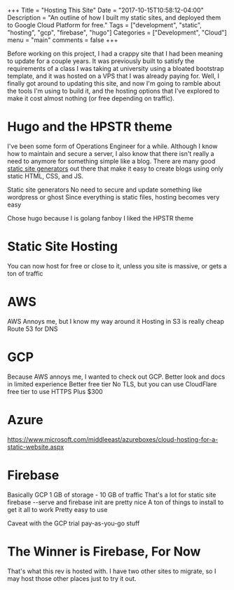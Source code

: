 +++
Title = "Hosting This Site"
Date = "2017-10-15T10:58:12-04:00"
Description = "An outline of how I built my static sites, and deployed them to Google Cloud Platform for free."
Tags = ["development", "static", "hosting", "gcp", "firebase", "hugo"]
Categories = ["Development", "Cloud"]
menu = "main"
comments = false
+++

Before working on this project, I had a crappy site that I had been meaning to update for a
couple years. It was previously built to satisfy the requirements of a class I was taking at
university using a bloated bootstrap template, and it was hosted on a VPS that I was already
paying for. Well, I finally got around to updating this site, and now I'm going to ramble
about the tools I'm using to build it, and the hosting options that I've explored to make
it cost almost nothing (or free depending on traffic).

# Hugo and the HPSTR theme

I've been some form of Operations Engineer for a while. Although I know how to maintain and
secure a server, I also know that there isn't really a need to anymore for something simple
like a blog. There are many good [static site generators](https://www.staticgen.com/) out there
that make it easy to create blogs using only static HTML, CSS, and JS.

Static site generators
No need to secure and update something like wordpress or ghost
Since everything is static files, hosting becomes very easy

Chose hugo because I is golang fanboy
I liked the HPSTR theme

# Static Site Hosting

You can now host for free or close to it, unless you site is massive, or gets a ton of traffic

# AWS

AWS Annoys me, but I know my way around it
Hosting in S3 is really cheap
Route 53 for DNS

# GCP

Because AWS annoys me, I wanted to check out GCP.
Better look and docs in limited experience
Better free tier
No TLS, but you can use CloudFlare free tier to use HTTPS
Plus $300

# Azure

https://www.microsoft.com/middleeast/azureboxes/cloud-hosting-for-a-static-website.aspx

# Firebase

Basically GCP
1 GB of storage - 10 GB of traffic
That's a lot for static site
firebase --serve and firebase init are pretty nice
A ton of things to install to get it all to work
Pretty easy to use

Caveat with the GCP trial pay-as-you-go stuff

# The Winner is Firebase, For Now

That's what this rev is hosted with. I have two other sites to migrate, so I may host those
other places just to try it out.
